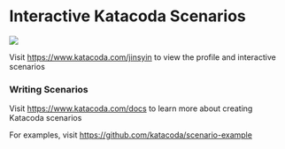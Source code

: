 # Interactive Katacoda Scenarios

[![](http://shields.katacoda.com/katacoda/jinsyin/count.svg)](https://www.katacoda.com/jinsyin "Get your profile on Katacoda.com")

Visit https://www.katacoda.com/jinsyin to view the profile and interactive scenarios

### Writing Scenarios
Visit https://www.katacoda.com/docs to learn more about creating Katacoda scenarios

For examples, visit https://github.com/katacoda/scenario-example
